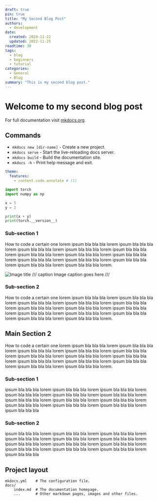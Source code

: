 ```yaml
---
draft: true
pin: true
title: "My Second Blog Post"
authors:
  - development
date:
  created: 2024-11-22
  updated: 2022-11-25
readtime: 30
tags:
  - blog
  - beginners
  - tutorial
categories:
  - General
  - Blog
summary: "This is my second blog post."
---
```


# Welcome to my second blog post

For full documentation visit [mkdocs.org](https://www.mkdocs.org).

## Commands

* `mkdocs new [dir-name]` - Create a new project.
* `mkdocs serve` - Start the live-reloading docs server.
* `mkdocs build` - Build the documentation site.
* `mkdocs -h` - Print help message and exit.


``` yaml
theme:
  features:
    - content.code.annotate # (1)
```

```py title="pytorch.py" linenums="1" hl_lines="4 5"
import torch
import numpy as np

x = 5
y = 2

print(x + y)
print(torch.__version__)
```

### Sub-section 1
How to code a certain one lorem ipsum bla bla bla lorem ipsum bla bla bla lorem ipsum bla bla bla lorem ipsum bla bla bla lorem ipsum bla bla bla lorem ipsum bla bla bla lorem ipsum bla bla bla lorem ipsum bla bla bla lorem ipsum bla bla bla lorem ipsum bla bla bla lorem ipsum bla bla bla lorem ipsum bla bla bla lorem ipsum bla bla bla lorem.

![Image title](https://dummyimage.com/600x400/eee/aaa)
/// caption
Image caption goes here
///

### Sub-section 2
How to code a certain one lorem ipsum bla bla bla lorem ipsum bla bla bla lorem ipsum bla bla bla lorem ipsum bla bla bla lorem ipsum bla bla bla lorem ipsum bla bla bla lorem ipsum bla bla bla lorem ipsum bla bla bla lorem ipsum bla bla bla lorem ipsum bla bla bla lorem ipsum bla bla bla lorem ipsum bla bla bla lorem ipsum bla bla bla lorem.

## Main Section 2
How to code a certain one lorem ipsum bla bla bla lorem ipsum bla bla bla lorem ipsum bla bla bla lorem ipsum bla bla bla lorem ipsum bla bla bla lorem ipsum bla bla bla lorem ipsum bla bla bla lorem ipsum bla bla bla lorem ipsum bla bla bla lorem ipsum bla bla bla lorem ipsum bla bla bla lorem ipsum bla bla bla lorem ipsum bla bla bla lorem.

### Sub-section 1
ipsum bla bla bla lorem ipsum bla bla bla lorem ipsum bla bla bla lorem ipsum bla bla bla lorem ipsum bla bla bla lorem ipsum bla bla bla lorem ipsum bla bla bla lorem ipsum bla bla bla lorem ipsum bla bla bla lorem ipsum bla bla bla lorem ipsum bla bla bla lorem ipsum bla bla bla lorem ipsum bla bla bla

### Sub-section 2
ipsum bla bla bla lorem ipsum bla bla bla lorem ipsum bla bla bla lorem ipsum bla bla bla lorem ipsum bla bla bla lorem ipsum bla bla bla lorem ipsum bla bla bla lorem ipsum bla bla bla lorem ipsum bla bla bla lorem ipsum bla bla bla lorem ipsum bla bla bla lorem ipsum bla bla bla lorem ipsum bla bla bla

## Project layout

    mkdocs.yml    # The configuration file.
    docs/
        index.md  # The documentation homepage.
        ...       # Other markdown pages, images and other files.
